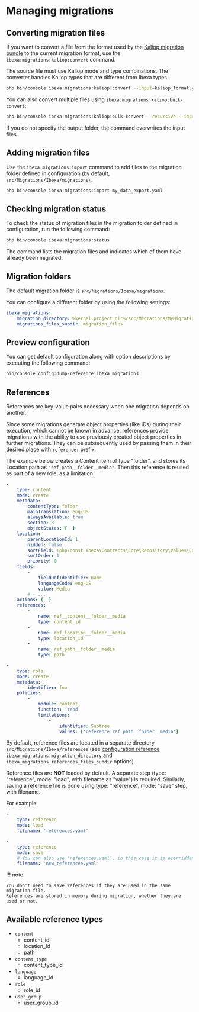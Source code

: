 # Managing migrations

## Converting migration files

If you want to convert a file from the format used by the
[Kaliop migration bundle](https://github.com/kaliop-uk/ezmigrationbundle)
to the current migration format, use the `ibexa:migrations:kaliop:convert` command.

The source file must use Kaliop mode and type combinations.
The converter handles Kaliop types that are different from Ibexa types.

``` bash
php bin/console ibexa:migrations:kaliop:convert --input=kaliop_format.yaml --output=ibexa_format.yaml
```

You can also convert multiple files using `ibexa:migrations:kaliop:bulk-convert`:

``` bash
php bin/console ibexa:migrations:kaliop:bulk-convert --recursive --input-directory=kaliop_files --output-directory=ibexa_files
```

If you do not specify the output folder, the command overwrites the input files.

## Adding migration files

Use the `ibexa:migrations:import` command to add files to the migration folder defined in configuration
(by default, `src/Migrations/Ibexa/migrations`).

``` bash
php bin/console ibexa:migrations:import my_data_export.yaml
```

## Checking migration status

To check the status of migration files in the migration folder defined in configuration,
run the following command:

``` bash
php bin/console ibexa:migrations:status
```

The command lists the migration files and indicates which of them have already been migrated.

## Migration folders

The default migration folder is `src/Migrations/Ibexa/migrations`.

You can configure a different folder by using the following settings:

``` yaml
ibexa_migrations:
    migration_directory: %kernel.project_dir%/src/Migrations/MyMigrations/
    migrations_files_subdir: migration_files
```

## Preview configuration

You can get default configuration along with option descriptions by executing the following command:

```bash
bin/console config:dump-reference ibexa_migrations
```

## References

References are key-value pairs necessary when one migration depends on another.

Since some migrations generate object properties (like IDs) during their execution, which cannot be known in advance,
references provide migrations with the ability to use previously created object properties in further migrations.
They can be subsequently used by passing them in their desired place with `reference:` prefix.

The example below creates a Content item of type "folder", and stores its Location path as `"ref_path__folder__media"`.
Then this reference is reused as part of a new role, as a limitation.

```yaml
-
    type: content
    mode: create
    metadata:
        contentType: folder
        mainTranslation: eng-US
        alwaysAvailable: true
        section: 3
        objectStates: {  }
    location:
        parentLocationId: 1
        hidden: false
        sortField: !php/const Ibexa\Contracts\Core\Repository\Values\Content\Location::SORT_FIELD_NAME
        sortOrder: 1
        priority: 0
    fields:
        -
            fieldDefIdentifier: name
            languageCode: eng-US
            value: Media
        # - ...
    actions: {  }
    references:
        -
            name: ref__content__folder__media
            type: content_id
        -
            name: ref_location__folder__media
            type: location_id
        -
            name: ref_path__folder__media
            type: path

-
    type: role
    mode: create
    metadata:
        identifier: foo
    policies:
        -
            module: content
            function: 'read'
            limitations:
                -
                    identifier: Subtree
                    values: ['reference:ref_path__folder__media']

```

By default, reference files are located in a separate directory `src/Migrations/Ibexa/references`
(see [configuration reference](#configuration-reference)
`ibexa_migrations.migration_directory` and `ibexa_migrations.references_files_subdir` options).

Reference files are **NOT** loaded by default. A separate step (type: "reference", mode: "load", with filename as "value")
is required. Similarly, saving a reference file is done using type: "reference", mode: "save" step, with filename.

For example:
```yaml
-
    type: reference
    mode: load
    filename: 'references.yaml'

-
    type: reference
    mode: save
    # You can also use 'references.yaml', in this case it is overridden
    filename: 'new_references.yaml'
```

!!! note

    You don't need to save references if they are used in the same migration file.
    References are stored in memory during migration, whether they are used or not.

## Available reference types

- `content`
    - content_id
    - location_id
    - path
- `content_type`
    - content_type_id
- `language`
    - language_id
- `role`
    - role_id
- `user_group`
    - user_group_id
